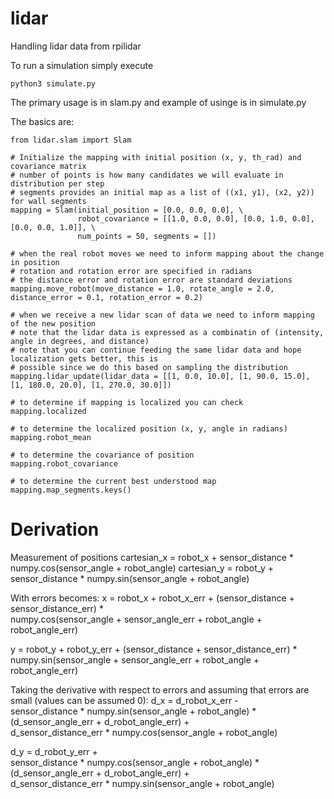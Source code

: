 # lidar
Handling lidar data from rpilidar

To run a simulation simply execute

```python3 simulate.py```

The primary usage is in slam.py and example of usinge is in simulate.py

The basics are:
```
from lidar.slam import Slam

# Initialize the mapping with initial position (x, y, th_rad) and covariance matrix
# number of points is how many candidates we will evaluate in distribution per step
# segments provides an initial map as a list of ((x1, y1), (x2, y2)) for wall segments
mapping = Slam(initial_position = [0.0, 0.0, 0.0], \
               robot_covariance = [[1.0, 0.0, 0.0], [0.0, 1.0, 0.0], [0.0, 0.0, 1.0]], \
               num_points = 50, segments = [])

# when the real robot moves we need to inform mapping about the change in position
# rotation and rotation error are specified in radians
# the distance error and rotation error are standard deviations
mapping.move_robot(move_distance = 1.0, rotate_angle = 2.0, distance_error = 0.1, rotation_error = 0.2)

# when we receive a new lidar scan of data we need to inform mapping of the new position
# note that the lidar data is expressed as a combinatin of (intensity, angle in degrees, and distance)
# note that you can continue feeding the same lidar data and hope localization gets better, this is
# possible since we do this based on sampling the distribution
mapping.lidar_update(lidar_data = [[1, 0.0, 10.0], [1, 90.0, 15.0], [1, 180.0, 20.0], [1, 270.0, 30.0]])

# to determine if mapping is localized you can check
mapping.localized

# to determine the localized position (x, y, angle in radians)
mapping.robot_mean

# to determine the covariance of position
mapping.robot_covariance

# to determine the current best understood map
mapping.map_segments.keys()
```

# Derivation
Measurement of positions
  cartesian_x = robot_x + sensor_distance * numpy.cos(sensor_angle + robot_angle)
  cartesian_y = robot_y + sensor_distance * numpy.sin(sensor_angle + robot_angle)

With errors becomes:
  x = robot_x + robot_x_err + (sensor_distance + sensor_distance_err) * \
                               numpy.cos(sensor_angle + sensor_angle_err + robot_angle + robot_angle_err)

  y = robot_y + robot_y_err + (sensor_distance + sensor_distance_err) * \
                               numpy.sin(sensor_angle + sensor_angle_err + robot_angle + robot_angle_err)

Taking the derivative with respect to errors and assuming that errors are small (values can be assumed 0):
  d_x = d_robot_x_err - \
        sensor_distance * numpy.sin(sensor_angle + robot_angle) * (d_sensor_angle_err + d_robot_angle_err) + \
        d_sensor_distance_err * numpy.cos(sensor_angle + robot_angle)

  d_y = d_robot_y_err + \
        sensor_distance * numpy.cos(sensor_angle + robot_angle) * (d_sensor_angle_err + d_robot_angle_err) + \
        d_sensor_distance_err * numpy.sin(sensor_angle + robot_angle)
